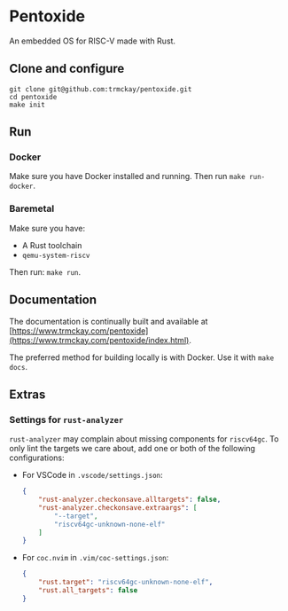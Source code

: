 # Pentoxide

An embedded OS for RISC-V made with Rust.

## Clone and configure

```
git clone git@github.com:trmckay/pentoxide.git
cd pentoxide
make init
```

## Run

### Docker

Make sure you have Docker installed and running. Then run `make run-docker`.

### Baremetal

Make sure you have:

* A Rust toolchain
* `qemu-system-riscv`

Then run: `make run`.

## Documentation

The documentation is continually built and available at
[https://www.trmckay.com/pentoxide](https://www.trmckay.com/pentoxide/index.html).

The preferred method for building locally is with Docker. Use it with `make docs`.

## Extras

### Settings for `rust-analyzer`

`rust-analyzer` may complain about missing components for `riscv64gc`. To only lint
the targets we care about, add one or both of the following configurations:

* For VSCode in `.vscode/settings.json`:

  ```json
  {
      "rust-analyzer.checkonsave.alltargets": false,
      "rust-analyzer.checkonsave.extraargs": [
          "--target",
          "riscv64gc-unknown-none-elf"
      ]
  }
  ```

* For `coc.nvim` in `.vim/coc-settings.json`:

  ```json
  {
      "rust.target": "riscv64gc-unknown-none-elf",
      "rust.all_targets": false
  }
  ```
